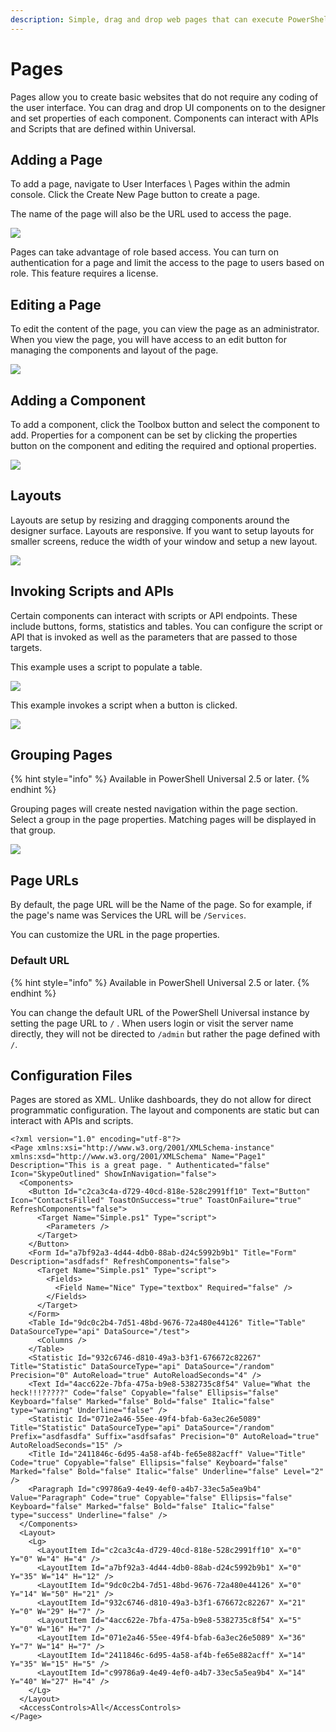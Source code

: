 ```yaml
---
description: Simple, drag and drop web pages that can execute PowerShell and REST APIs.
---
```


# Pages

Pages allow you to create basic websites that do not require any coding of the user interface. You can drag and drop UI components on to the designer and set properties of each component. Components can interact with APIs and Scripts that are defined within Universal.&#x20;

## Adding a Page

To add a page, navigate to User Interfaces \ Pages within the admin console. Click the Create New Page button to create a page.&#x20;

The name of the page will also be the URL used to access the page.&#x20;

![](<../../.gitbook/assets/image (230).png>)

Pages can take advantage of role based access. You can turn on authentication for a page and limit the access to the page to users based on role. This feature requires a license.&#x20;

## Editing a Page

To edit the content of the page, you can view the page as an administrator. When you view the page, you will have access to an edit button for managing the components and layout of the page.&#x20;

![](../../.gitbook/assets/editing.gif)

## Adding a Component

To add a component, click the Toolbox button and select the component to add. Properties for a component can be set by clicking the properties button on the component and editing the required and optional properties.&#x20;

![](../../.gitbook/assets/addcomponent.gif)

## Layouts

Layouts are setup by resizing and dragging components around the designer surface. Layouts are responsive. If you want to setup layouts for smaller screens, reduce the width of your window and setup a new layout.&#x20;

![](../../.gitbook/assets/layouts.gif)

## Invoking Scripts and APIs

Certain components can interact with scripts or API endpoints. These include buttons, forms, statistics and tables. You can configure the script or API that is invoked as well as the parameters that are passed to those targets.&#x20;

This example uses a script to populate a table.&#x20;

![](<../../.gitbook/assets/table (1).gif>)

This example invokes a script when a button is clicked.&#x20;

![](../../.gitbook/assets/button.gif)

## Grouping Pages

{% hint style="info" %}
Available in PowerShell Universal 2.5 or later.
{% endhint %}

Grouping pages will create nested navigation within the page section. Select a group in the page properties. Matching pages will be displayed in that group.

&#x20;

![](<../../.gitbook/assets/image (299).png>)

## Page URLs

By default, the page URL will be the Name of the page. So for example, if the page's name was Services the URL will be `/Services`.&#x20;

You can customize the URL in the page properties.&#x20;

### Default URL

{% hint style="info" %}
Available in PowerShell Universal 2.5 or later.
{% endhint %}

You can change the default URL of the PowerShell Universal instance by setting the page URL to `/` . When users login or visit the server name directly, they will not be directed to `/admin` but rather the page defined with `/`.&#x20;

## Configuration Files

Pages are stored as XML. Unlike dashboards, they do not allow for direct programmatic configuration. The layout and components are static but can interact with APIs and scripts.&#x20;

```
<?xml version="1.0" encoding="utf-8"?>
<Page xmlns:xsi="http://www.w3.org/2001/XMLSchema-instance" xmlns:xsd="http://www.w3.org/2001/XMLSchema" Name="Page1" Description="This is a great page. " Authenticated="false" Icon="SkypeOutlined" ShowInNavigation="false">
  <Components>
    <Button Id="c2ca3c4a-d729-40cd-818e-528c2991ff10" Text="Button" Icon="ContactsFilled" ToastOnSuccess="true" ToastOnFailure="true" RefreshComponents="false">
      <Target Name="Simple.ps1" Type="script">
        <Parameters />
      </Target>
    </Button>
    <Form Id="a7bf92a3-4d44-4db0-88ab-d24c5992b9b1" Title="Form" Description="asdfadsf" RefreshComponents="false">
      <Target Name="Simple.ps1" Type="script">
        <Fields>
          <Field Name="Nice" Type="textbox" Required="false" />
        </Fields>
      </Target>
    </Form>
    <Table Id="9dc0c2b4-7d51-48bd-9676-72a480e44126" Title="Table" DataSourceType="api" DataSource="/test">
      <Columns />
    </Table>
    <Statistic Id="932c6746-d810-49a3-b3f1-676672c82267" Title="Statistic" DataSourceType="api" DataSource="/random" Precision="0" AutoReload="true" AutoReloadSeconds="4" />
    <Text Id="4acc622e-7bfa-475a-b9e8-5382735c8f54" Value="What the heck!!!?????" Code="false" Copyable="false" Ellipsis="false" Keyboard="false" Marked="false" Bold="false" Italic="false" type="warning" Underline="false" />
    <Statistic Id="071e2a46-55ee-49f4-bfab-6a3ec26e5089" Title="Statistic" DataSourceType="api" DataSource="/random" Prefix="asdfasdfa" Suffix="asdfsafas" Precision="0" AutoReload="true" AutoReloadSeconds="15" />
    <Title Id="2411846c-6d95-4a58-af4b-fe65e882acff" Value="Title" Code="true" Copyable="false" Ellipsis="false" Keyboard="false" Marked="false" Bold="false" Italic="false" Underline="false" Level="2" />
    <Paragraph Id="c99786a9-4e49-4ef0-a4b7-33ec5a5ea9b4" Value="Paragraph" Code="true" Copyable="false" Ellipsis="false" Keyboard="false" Marked="false" Bold="false" Italic="false" type="success" Underline="false" />
  </Components>
  <Layout>
    <Lg>
      <LayoutItem Id="c2ca3c4a-d729-40cd-818e-528c2991ff10" X="0" Y="0" W="4" H="4" />
      <LayoutItem Id="a7bf92a3-4d44-4db0-88ab-d24c5992b9b1" X="0" Y="35" W="14" H="12" />
      <LayoutItem Id="9dc0c2b4-7d51-48bd-9676-72a480e44126" X="0" Y="14" W="50" H="21" />
      <LayoutItem Id="932c6746-d810-49a3-b3f1-676672c82267" X="21" Y="0" W="29" H="7" />
      <LayoutItem Id="4acc622e-7bfa-475a-b9e8-5382735c8f54" X="5" Y="0" W="16" H="7" />
      <LayoutItem Id="071e2a46-55ee-49f4-bfab-6a3ec26e5089" X="36" Y="7" W="14" H="7" />
      <LayoutItem Id="2411846c-6d95-4a58-af4b-fe65e882acff" X="14" Y="35" W="15" H="5" />
      <LayoutItem Id="c99786a9-4e49-4ef0-a4b7-33ec5a5ea9b4" X="14" Y="40" W="27" H="4" />
    </Lg>
  </Layout>
  <AccessControls>All</AccessControls>
</Page>
```
